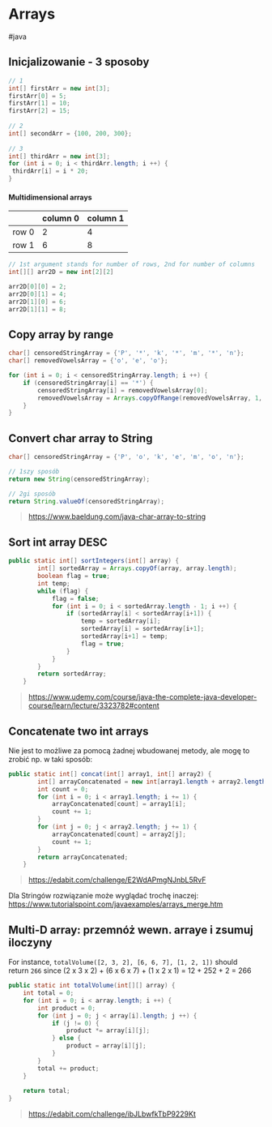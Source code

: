 # Arrays
#java 

## Inicjalizowanie - 3 sposoby
```java
// 1  
int[] firstArr = new int[3];  
firstArr[0] = 5;  
firstArr[1] = 10;  
firstArr[2] = 15;  
  
// 2  
int[] secondArr = {100, 200, 300};  
  
// 3  
int[] thirdArr = new int[3];  
for (int i = 0; i < thirdArr.length; i ++) {  
 thirdArr[i] = i * 20;  
}
```

#### Multidimensional arrays
|       | column 0 | column 1 |
| ----- | -------- | -------- |
| row 0 | 2        | 4        |
| row 1 | 6        | 8         |

```java
// 1st argument stands for number of rows, 2nd for number of columns 
int[][] arr2D = new int[2][2] 

arr2D[0][0] = 2; 
arr2D[0][1] = 4; 
arr2D[1][0] = 6; 
arr2D[1][1] = 8;
```

## Copy array by range
```java
char[] censoredStringArray = {'P', '*', 'k', '*', 'm', '*', 'n'};
char[] removedVowelsArray = {'o', 'e', 'o'};

for (int i = 0; i < censoredStringArray.length; i ++) {  
    if (censoredStringArray[i] == '*') {  
        censoredStringArray[i] = removedVowelsArray[0];  
        removedVowelsArray = Arrays.copyOfRange(removedVowelsArray, 1, removedVowelsArray.length);  
    }  
}
```

## Convert char array to String
```java
char[] censoredStringArray = {'P', 'o', 'k', 'e', 'm', 'o', 'n'};

// 1szy sposób
return new String(censoredStringArray);

// 2gi sposób
return String.valueOf(censoredStringArray);
```
>https://www.baeldung.com/java-char-array-to-string
## Sort int array DESC
```java
public static int[] sortIntegers(int[] array) {
        int[] sortedArray = Arrays.copyOf(array, array.length);
        boolean flag = true;
        int temp;
        while (flag) {
            flag = false;
            for (int i = 0; i < sortedArray.length - 1; i ++) {
                if (sortedArray[i] < sortedArray[i+1]) {
                    temp = sortedArray[i];
                    sortedArray[i] = sortedArray[i+1];
                    sortedArray[i+1] = temp;
                    flag = true;
                }
            }
        }
        return sortedArray;
    }
```
>https://www.udemy.com/course/java-the-complete-java-developer-course/learn/lecture/3323782#content

## Concatenate two int arrays
Nie jest to możliwe za pomocą żadnej wbudowanej metody, ale mogę to zrobić np. w taki sposób:
```java
public static int[] concat(int[] array1, int[] array2) {
        int[] arrayConcatenated = new int[array1.length + array2.length];
        int count = 0;
        for (int i = 0; i < array1.length; i += 1) {
            arrayConcatenated[count] = array1[i];
            count += 1;
        }
        for (int j = 0; j < array2.length; j += 1) {
            arrayConcatenated[count] = array2[j];
            count += 1;
        }
        return arrayConcatenated;
    }
```
>https://edabit.com/challenge/E2WdAPmgNJnbL5RvF

Dla Stringów rozwiązanie może wyglądać trochę inaczej:
https://www.tutorialspoint.com/javaexamples/arrays_merge.htm


## Multi-D array: przemnóż wewn. arraye i zsumuj iloczyny
For instance, `totalVolume([2, 3, 2], [6, 6, 7], [1, 2, 1])` should return `266` since (2 x 3 x 2) + (6 x 6 x 7) + (1 x 2 x 1) = 12 + 252 + 2 = 266
```java
public static int totalVolume(int[][] array) {  
    int total = 0;  
    for (int i = 0; i < array.length; i ++) {  
        int product = 0;  
        for (int j = 0; j < array[i].length; j ++) {  
            if (j != 0) {  
                product *= array[i][j];  
            } else {  
                product = array[i][j];  
            }  
        }  
        total += product;  
    }  
  
    return total;  
}
```

>https://edabit.com/challenge/ibJLbwfkTbP9229Kt
